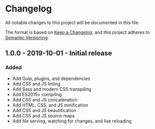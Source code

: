 # Changelog
All notable changes to this project will be documented in this file.

The format is based on [Keep a Changelog](changelog),
and this project adheres to [Semantic Versioning](semver).

<!--
## X.X.X - XXXX-XX-XX - XXXXXX

### Added
### Changed
### Deprecated
### Removed
### Fixed
### Security
-->

## 1.0.0 - 2019-10-01 - Initial release

### Added
- Add Gulp, plugins, and dependencies
- Add CSS and JS linting
- Add Sass and modern CSS transpiling
- Add ES2015+ compiling
- Add CSS and JS concatenation
- Add HTML, CSS, and JS minification
- Add CSS and JS beautification
- Add CSS and JS source maps
- Add file serving, watching for changes, and live reloading

[changelog]: https://keepachangelog.com/en/1.0.0/
[semver]: https://semver.org/spec/v2.0.0.html